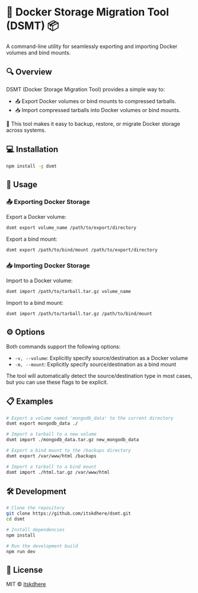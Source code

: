 # 🐳 Docker Storage Migration Tool (DSMT) 📦

A command-line utility for seamlessly exporting and importing Docker volumes and bind mounts.

## 🔍 Overview

DSMT (Docker Storage Migration Tool) provides a simple way to:

- 📤 Export Docker volumes or bind mounts to compressed tarballs.
- 📥 Import compressed tarballs into Docker volumes or bind mounts.

🔄 This tool makes it easy to backup, restore, or migrate Docker storage across systems.

## 💻 Installation

```bash
npm install -g dsmt
```

## 🚀 Usage

### 📤 Exporting Docker Storage

Export a Docker volume:

```bash
dsmt export volume_name /path/to/export/directory
```

Export a bind mount:

```bash
dsmt export /path/to/bind/mount /path/to/export/directory
```

### 📥 Importing Docker Storage

Import to a Docker volume:

```bash
dsmt import /path/to/tarball.tar.gz volume_name
```

Import to a bind mount:

```bash
dsmt import /path/to/tarball.tar.gz /path/to/bind/mount
```

## ⚙️ Options

Both commands support the following options:

- `-v, --volume`: Explicitly specify source/destination as a Docker volume
- `-m, --mount`: Explicitly specify source/destination as a bind mount

The tool will automatically detect the source/destination type in most cases, but you can use these flags to be explicit.

## 📋 Examples

```bash
# Export a volume named 'mongodb_data' to the current directory
dsmt export mongodb_data ./

# Import a tarball to a new volume
dsmt import ./mongodb_data.tar.gz new_mongodb_data

# Export a bind mount to the /backups directory
dsmt export /var/www/html /backups

# Import a tarball to a bind mount
dsmt import ./html.tar.gz /var/www/html
```

## 🛠️ Development

```bash
# Clone the repository
git clone https://github.com/itskdhere/dsmt.git
cd dsmt

# Install dependencies
npm install

# Run the development build
npm run dev
```

## 📄 License

MIT © [itskdhere](https://github.com/itskdhere)
